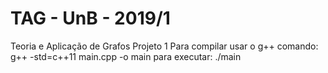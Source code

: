 # TAG - UnB - 2019/1
Teoria e Aplicação de Grafos
Projeto 1
Para compilar usar o g++
comando: g++ -std=c++11 main.cpp -o main
para executar: ./main
